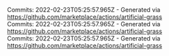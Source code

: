 Commits: 2022-02-23T05:25:57.965Z - Generated via https://github.com/marketplace/actions/artificial-grass
<br>
Commits: 2022-02-23T05:25:57.965Z - Generated via https://github.com/marketplace/actions/artificial-grass
<br>
Commits: 2022-02-23T05:25:57.965Z - Generated via https://github.com/marketplace/actions/artificial-grass
<br>
